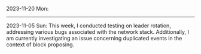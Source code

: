 2023-11-20 Mon:

---

2023-11-05 Sun: This week, I conducted testing on leader rotation, addressing various bugs associated with the network stack. Additionally, I am currently investigating an issue concerning duplicated events in the context of block proposing.
